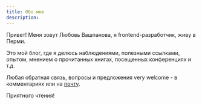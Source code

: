 ```yaml
---
title: Обо мне
description: 
---
```


Привет! Меня зовут Любовь Вашпанова, я frontend-разработчик, живу в Перми.

Это мой блог, где я делюсь наблюдениями, полезными ссылками, опытом, мнением о прочитанных книгах, посещенных конференциях и т.д.

Любая обратная связь, вопросы и предложения very welcome - в комментариях или на [почту](mailto:lunlightup@gmail.com).

Приятного чтения!